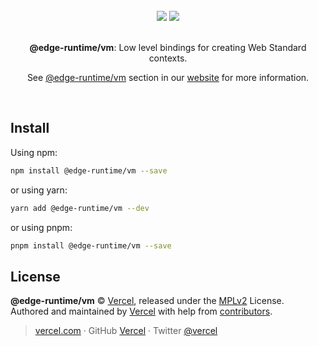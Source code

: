 <div align="center">
  <br>
  <img src="https://user-images.githubusercontent.com/2096101/235130063-e561514e-1f66-4ff6-9034-70dbf7ca3260.png#gh-dark-mode-only">
  <img src="https://user-images.githubusercontent.com/2096101/235127419-ac6fe609-d0cd-4339-a593-c48305a83823.png#gh-light-mode-only">
  <br>
  <br>
  <p align="center"><strong>@edge-runtime/vm</strong>: Low level bindings for creating Web Standard contexts.</p>
  <p align="center">See <a href="https://edge-runtime.vercel.app/packages/vm" target='_blank' rel='noopener noreferrer'>@edge-runtime/vm</a> section in our <a href="https://edge-runtime.vercel.app/" target='_blank' rel='noopener noreferrer'>website</a> for more information.</p>
  <br>
</div>

## Install

Using npm:

```sh
npm install @edge-runtime/vm --save
```

or using yarn:

```sh
yarn add @edge-runtime/vm --dev
```

or using pnpm:

```sh
pnpm install @edge-runtime/vm --save
```

## License

**@edge-runtime/vm** © [Vercel](https://vercel.com), released under the [MPLv2](https://github.com/vercel/edge-runtime/blob/main/LICENSE.md) License.<br>
Authored and maintained by [Vercel](https://vercel.com) with help from [contributors](https://github.com/vercel/edge-runtime/contributors).

> [vercel.com](https://vercel.com) · GitHub [Vercel](https://github.com/vercel) · Twitter [@vercel](https://twitter.com/vercel)
